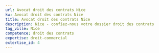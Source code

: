 ```yaml
---
url: Avocat droit des contrats Nice
kw: Avocat droit des contrats Nice
title: Avocat droit des contrats Nice
description: Nice - confiez-nous votre dossier droit des contrats
tag_ville: Nice
competence: droit des contrats
expertise: droit-commercial
extertise_id: 4
---
```

